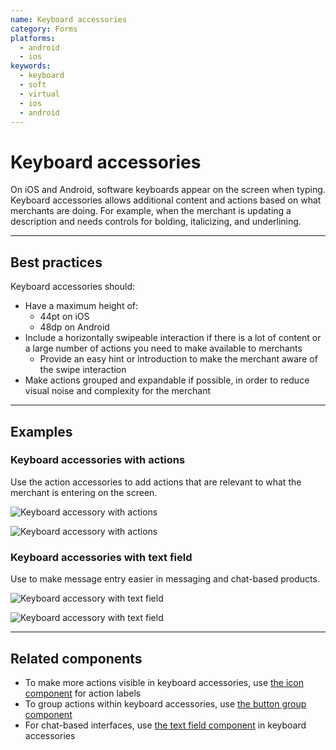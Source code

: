 ```yaml
---
name: Keyboard accessories
category: Forms
platforms:
  - android
  - ios
keywords:
  - keyboard
  - soft
  - virtual
  - ios
  - android
---
```


# Keyboard accessories

On iOS and Android, software keyboards appear on the screen when typing. Keyboard accessories allows additional content and actions based on what merchants are doing. For example, when the merchant is updating a description and needs controls for bolding, italicizing, and underlining.

---

## Best practices

Keyboard accessories should:

- Have a maximum height of:
  - 44pt on iOS
  - 48dp on Android
- Include a horizontally swipeable interaction if there is a lot of content or a large number of actions you need to make available to merchants
  - Provide an easy hint or introduction to make the merchant aware of the swipe interaction
- Make actions grouped and expandable if possible, in order to reduce visual noise and complexity for the merchant

---

## Examples

### Keyboard accessories with actions

<!-- example-for: ios, android -->

Use the action accessories to add actions that are relevant to what the merchant is entering on the screen.

<!-- content-for: android -->

![Keyboard accessory with actions](components/KeyboardAccessories/android/toolbar.png)

<!-- /content-for -->

<!-- content-for: ios -->

![Keyboard accessory with actions](components/KeyboardAccessories/ios/toolbar.png)

<!-- /content-for -->

### Keyboard accessories with text field

<!-- example-for: ios, android -->

Use to make message entry easier in messaging and chat-based products.

<!-- content-for: android -->

![Keyboard accessory with text field](components/KeyboardAccessories/android/text-field.png)

<!-- /content-for -->

<!-- content-for: ios -->

![Keyboard accessory with text field](components/KeyboardAccessories/ios/text-field.png)

<!-- /content-for -->

---

## Related components

- To make more actions visible in keyboard accessories, use [the icon component](/components/images-and-icons/icon) for action labels
- To group actions within keyboard accessories, use [the button group component](/components/actions/button-group)
- For chat-based interfaces, use [the text field component](/components/forms/text-field) in keyboard accessories
